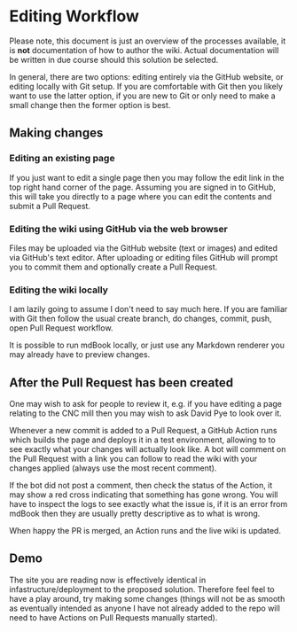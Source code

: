 # Editing Workflow

Please note, this document is just an overview of the processes available, it is **not** documentation of how to author the wiki.
Actual documentation will be written in due course should this solution be selected.

In general, there are two options: editing entirely via the GitHub website, or editing locally with Git setup.
If you are comfortable with Git then you likely want to use the latter option, if you are new to Git or only need to make a small change then the former option is best.

## Making changes

### Editing an existing page

If you just want to edit a single page then you may follow the edit link in the top right hand corner of the page.
Assuming you are signed in to GitHub, this will take you directly to a page where you can edit the contents and submit a Pull Request.

### Editing the wiki using GitHub via the web browser

Files may be uploaded via the GitHub website (text or images) and edited via GitHub's text editor.
After uploading or editing files GitHub will prompt you to commit them and optionally create a Pull Request.

### Editing the wiki locally

I am lazily going to assume I don't need to say much here.
If you are familiar with Git then follow the usual create branch, do changes, commit, push, open Pull Request workflow.

It is possible to run mdBook locally, or just use any Markdown renderer you may already have to preview changes.

## After the Pull Request has been created

One may wish to ask for people to review it, e.g. if you have editing a page relating to the CNC mill then you may wish to ask David Pye to look over it.

Whenever a new commit is added to a Pull Request, a GitHub Action runs which builds the page and deploys it in a test environment, allowing to to see exactly what your changes will actually look like.
A bot will comment on the Pull Request with a link you can follow to read the wiki with your changes applied (always use the most recent comment).

If the bot did not post a comment, then check the status of the Action, it may show a red cross indicating that something has gone wrong.
You will have to inspect the logs to see exactly what the issue is, if it is an error from mdBook then they are usually pretty descriptive as to what is wrong.

When happy the PR is merged, an Action runs and the live wiki is updated.

## Demo

The site you are reading now is effectively identical in infastructure/deployment to the proposed solution.
Therefore feel feel to have a play around, try making some changes (things will not be as smooth as eventually intended as anyone I have not already added to the repo will need to have Actions on Pull Requests manually started).
